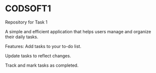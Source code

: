 # CODSOFT1
Repository for Task 1

A simple and efficient application that helps users manage and organize their daily tasks.

Features:
  Add tasks to your to-do list.
  
  Update tasks to reflect changes.
  
  Track and mark tasks as completed.
